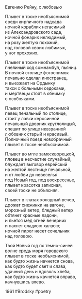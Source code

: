 Евгению Рейну, с любовью  
  
Плывет в тоске необъяснимой  
среди кирпичного надсада  
ночной кораблик негасимый  
из Александровского сада,  
ночной фонарик нелюдимый,  
на розу желтую похожий,  
над головой своих любимых,  
у ног прохожих.  
  
Плывет в тоске необъяснимой  
пчелиный ход сомнамбул, пьяниц.  
В ночной столице фотоснимок  
печально сделал иностранец,  
и выезжает на Ордынку  
такси с больными седоками,  
и мертвецы стоят в обнимку  
с особняками.  
  
Плывет в тоске необъяснимой  
певец печальный по столице,  
стоит у лавки керосинной  
печальный дворник круглолицый,  
спешит по улице невзрачной  
любовник старый и красивый.  
Полночный поезд новобрачный  
плывет в тоске необъяснимой.  
  
Плывет во мгле замоскворецкой,  
пловец в несчастие случайный,  
блуждает выговор еврейский  
на желтой лестнице печальной,  
и от любви до невеселья  
под Новый год, под воскресенье,  
плывет красотка записная,  
своей тоски не объясняя.  
  
Плывет в глазах холодный вечер,  
дрожат снежинки на вагоне,  
морозный ветер, бледный ветер  
обтянет красные ладони,  
и льется мед огней вечерних  
и пахнет сладкою халвою;  
ночной пирог несет сочельник  
над головою.  
  
Твой Новый год по темно-синей  
волне средь моря городского  
плывет в тоске необъяснимой,  
как будто жизнь начнется снова,  
как будто будет свет и слава,  
удачный день и вдоволь хлеба,  
как будто жизнь качнется вправо,  
качнувшись влево.  
  
1961
#Brodsky
#poetry